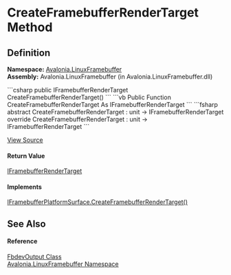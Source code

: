 # CreateFramebufferRenderTarget Method




## Definition
**Namespace:** <a href="N_Avalonia_LinuxFramebuffer">Avalonia.LinuxFramebuffer</a>  
**Assembly:** Avalonia.LinuxFramebuffer (in Avalonia.LinuxFramebuffer.dll)

<Tabs groupId="api-code-preview">
<TabItem value="csharp" label="C#">
```csharp
public IFramebufferRenderTarget CreateFramebufferRenderTarget()
```
</TabItem>
<TabItem value="vb" label="VB">
```vb
Public Function CreateFramebufferRenderTarget As IFramebufferRenderTarget
```
</TabItem>
<TabItem value="fsharp" label="F#">
```fsharp
abstract CreateFramebufferRenderTarget : unit -> IFramebufferRenderTarget 
override CreateFramebufferRenderTarget : unit -> IFramebufferRenderTarget 
```
</TabItem>
</Tabs>



<a href="https://github.com/AvaloniaUI/Avalonia/tree/master/src/Linux/Avalonia.LinuxFramebuffer/Output/FbdevOutput.cs#L188" title="View the source code">View Source</a>



#### Return Value
<a href="T_Avalonia_Controls_Platform_Surfaces_IFramebufferRenderTarget">IFramebufferRenderTarget</a>

#### Implements
<a href="M_Avalonia_Controls_Platform_Surfaces_IFramebufferPlatformSurface_CreateFramebufferRenderTarget">IFramebufferPlatformSurface.CreateFramebufferRenderTarget()</a>  


## See Also


#### Reference
<a href="T_Avalonia_LinuxFramebuffer_FbdevOutput">FbdevOutput Class</a>  
<a href="N_Avalonia_LinuxFramebuffer">Avalonia.LinuxFramebuffer Namespace</a>  


